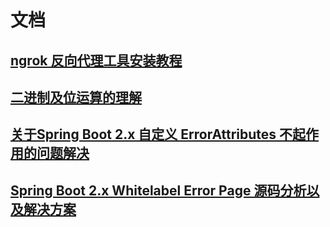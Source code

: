 # 文档

## [ngrok 反向代理工具安装教程](./ngrok/install-ngrok.md)

## [二进制及位运算的理解](./bit.md)

## [关于Spring Boot 2.x 自定义 ErrorAttributes 不起作用的问题解决](./errorAttributes.md)

## [Spring Boot 2.x Whitelabel Error Page 源码分析以及解决方案](./SpringBoot2xWhitelabelErrorPage.md)
